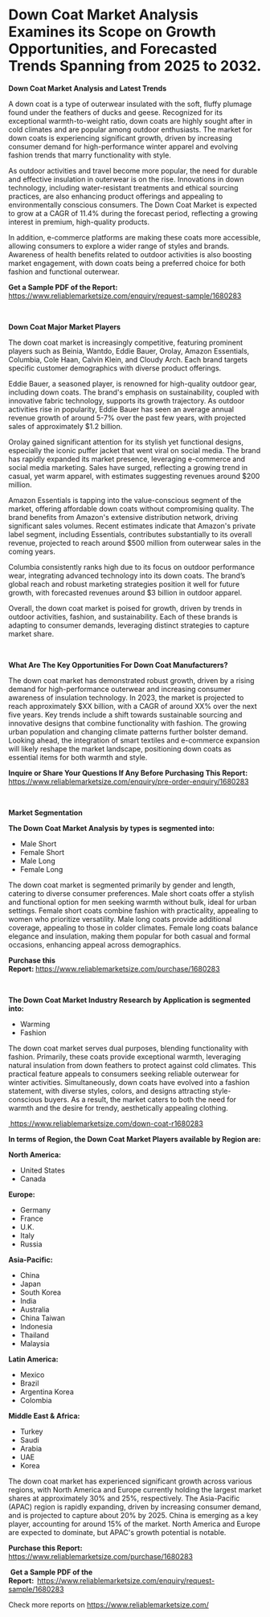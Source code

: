 <p><h1>Down Coat Market Analysis Examines its Scope on Growth Opportunities, and Forecasted Trends Spanning from 2025 to 2032.</h1></p><p><strong>Down Coat Market Analysis and Latest Trends</strong></p>
<p><p>A down coat is a type of outerwear insulated with the soft, fluffy plumage found under the feathers of ducks and geese. Recognized for its exceptional warmth-to-weight ratio, down coats are highly sought after in cold climates and are popular among outdoor enthusiasts. The market for down coats is experiencing significant growth, driven by increasing consumer demand for high-performance winter apparel and evolving fashion trends that marry functionality with style.</p><p>As outdoor activities and travel become more popular, the need for durable and effective insulation in outerwear is on the rise. Innovations in down technology, including water-resistant treatments and ethical sourcing practices, are also enhancing product offerings and appealing to environmentally conscious consumers. The Down Coat Market is expected to grow at a CAGR of 11.4% during the forecast period, reflecting a growing interest in premium, high-quality products.</p><p>In addition, e-commerce platforms are making these coats more accessible, allowing consumers to explore a wider range of styles and brands. Awareness of health benefits related to outdoor activities is also boosting market engagement, with down coats being a preferred choice for both fashion and functional outerwear.</p></p>
<p><strong>Get a Sample PDF of the Report:&nbsp;</strong> <a href="https://www.reliablemarketsize.com/enquiry/request-sample/1680283?utm_campaign=3525&utm_medium=2&utm_source=Github&utm_content=ia&utm_term=04042025&utm_id=down-coat">https://www.reliablemarketsize.com/enquiry/request-sample/1680283</a></p>
<p>&nbsp;</p>
<p><strong>Down Coat Major Market Players</strong></p>
<p><p>The down coat market is increasingly competitive, featuring prominent players such as Beinia, Wantdo, Eddie Bauer, Orolay, Amazon Essentials, Columbia, Cole Haan, Calvin Klein, and Cloudy Arch. Each brand targets specific customer demographics with diverse product offerings.</p><p>Eddie Bauer, a seasoned player, is renowned for high-quality outdoor gear, including down coats. The brand's emphasis on sustainability, coupled with innovative fabric technology, supports its growth trajectory. As outdoor activities rise in popularity, Eddie Bauer has seen an average annual revenue growth of around 5-7% over the past few years, with projected sales of approximately $1.2 billion.</p><p>Orolay gained significant attention for its stylish yet functional designs, especially the iconic puffer jacket that went viral on social media. The brand has rapidly expanded its market presence, leveraging e-commerce and social media marketing. Sales have surged, reflecting a growing trend in casual, yet warm apparel, with estimates suggesting revenues around $200 million.</p><p>Amazon Essentials is tapping into the value-conscious segment of the market, offering affordable down coats without compromising quality. The brand benefits from Amazon's extensive distribution network, driving significant sales volumes. Recent estimates indicate that Amazon's private label segment, including Essentials, contributes substantially to its overall revenue, projected to reach around $500 million from outerwear sales in the coming years.</p><p>Columbia consistently ranks high due to its focus on outdoor performance wear, integrating advanced technology into its down coats. The brand’s global reach and robust marketing strategies position it well for future growth, with forecasted revenues around $3 billion in outdoor apparel.</p><p>Overall, the down coat market is poised for growth, driven by trends in outdoor activities, fashion, and sustainability. Each of these brands is adapting to consumer demands, leveraging distinct strategies to capture market share.</p></p>
<p>&nbsp;</p>
<p><strong>What Are The Key Opportunities For Down Coat Manufacturers?</strong></p>
<p><p>The down coat market has demonstrated robust growth, driven by a rising demand for high-performance outerwear and increasing consumer awareness of insulation technology. In 2023, the market is projected to reach approximately $XX billion, with a CAGR of around XX% over the next five years. Key trends include a shift towards sustainable sourcing and innovative designs that combine functionality with fashion. The growing urban population and changing climate patterns further bolster demand. Looking ahead, the integration of smart textiles and e-commerce expansion will likely reshape the market landscape, positioning down coats as essential items for both warmth and style.</p></p>
<p><strong>Inquire or Share Your Questions If Any Before Purchasing This Report:</strong> <a href="https://www.reliablemarketsize.com/enquiry/pre-order-enquiry/1680283?utm_campaign=3525&utm_medium=2&utm_source=Github&utm_content=ia&utm_term=04042025&utm_id=down-coat">https://www.reliablemarketsize.com/enquiry/pre-order-enquiry/1680283</a></p>
<p>&nbsp;</p>
<p><strong>Market Segmentation</strong></p>
<p><strong>The Down Coat Market Analysis by types is segmented into:</strong></p>
<p><ul><li>Male Short</li><li>Female Short</li><li>Male Long</li><li>Female Long</li></ul></p>
<p><p>The down coat market is segmented primarily by gender and length, catering to diverse consumer preferences. Male short coats offer a stylish and functional option for men seeking warmth without bulk, ideal for urban settings. Female short coats combine fashion with practicality, appealing to women who prioritize versatility. Male long coats provide additional coverage, appealing to those in colder climates. Female long coats balance elegance and insulation, making them popular for both casual and formal occasions, enhancing appeal across demographics.</p></p>
<p><strong>Purchase this Report:&nbsp;</strong><a href="https://www.reliablemarketsize.com/purchase/1680283?utm_campaign=3525&utm_medium=2&utm_source=Github&utm_content=ia&utm_term=04042025&utm_id=down-coat">https://www.reliablemarketsize.com/purchase/1680283</a></p>
<p>&nbsp;</p>
<p><strong>The Down Coat Market Industry Research by Application is segmented into:</strong></p>
<p><ul><li>Warming</li><li>Fashion</li></ul></p>
<p><p>The down coat market serves dual purposes, blending functionality with fashion. Primarily, these coats provide exceptional warmth, leveraging natural insulation from down feathers to protect against cold climates. This practical feature appeals to consumers seeking reliable outerwear for winter activities. Simultaneously, down coats have evolved into a fashion statement, with diverse styles, colors, and designs attracting style-conscious buyers. As a result, the market caters to both the need for warmth and the desire for trendy, aesthetically appealing clothing.</p></p>
<p><a href="https://www.reliablemarketsize.com/down-coat-r1680283?utm_campaign=3525&utm_medium=2&utm_source=Github&utm_content=ia&utm_term=04042025&utm_id=down-coat">&nbsp;https://www.reliablemarketsize.com/down-coat-r1680283</a></p>
<p><strong>In terms of Region, the Down Coat Market Players available by Region are:</strong></p>
<p>
    <p> <strong> North America: </strong>
        <ul>
            <li>United States</li>
            <li>Canada</li>
        </ul>
        </p> 
    <p> <strong> Europe: </strong>
        <ul>
            <li>Germany</li>
            <li>France</li>
            <li>U.K.</li>
            <li>Italy</li>
            <li>Russia</li>
        </ul>
        </p> 
    <p> <strong> Asia-Pacific: </strong>
        <ul>
            <li>China</li>
            <li>Japan</li>
            <li>South Korea</li>
            <li>India</li>
            <li>Australia</li>
            <li>China Taiwan</li>
            <li>Indonesia</li>
            <li>Thailand</li>
            <li>Malaysia</li>
        </ul>
        </p> 
    <p> <strong> Latin America: </strong>
        <ul>
            <li>Mexico</li>
            <li>Brazil</li>
            <li>Argentina Korea</li>
            <li>Colombia</li>
        </ul>
        </p> 
    <p> <strong> Middle East & Africa: </strong>
        <ul>
            <li>Turkey</li>
            <li>Saudi</li>
            <li>Arabia</li>
            <li>UAE</li>
            <li>Korea</li>
        </ul>
    </p>
    </p>
<p><p>The down coat market has experienced significant growth across various regions, with North America and Europe currently holding the largest market shares at approximately 30% and 25%, respectively. The Asia-Pacific (APAC) region is rapidly expanding, driven by increasing consumer demand, and is projected to capture about 20% by 2025. China is emerging as a key player, accounting for around 15% of the market. North America and Europe are expected to dominate, but APAC's growth potential is notable.</p></p>
<p><strong>Purchase this Report: </strong><a href="https://www.reliablemarketsize.com/purchase/1680283?utm_campaign=3525&utm_medium=2&utm_source=Github&utm_content=ia&utm_term=04042025&utm_id=down-coat">https://www.reliablemarketsize.com/purchase/1680283</a></p>
<p>&nbsp;<strong>Get a Sample PDF of the Report:&nbsp;&nbsp;</strong><a href="https://www.reliablemarketsize.com/enquiry/request-sample/1680283?utm_campaign=3525&utm_medium=2&utm_source=Github&utm_content=ia&utm_term=04042025&utm_id=down-coat">https://www.reliablemarketsize.com/enquiry/request-sample/1680283</a></p>
<p><strong></strong></p>
<p>Check more reports on <a href="https://www.reliablemarketsize.com/?utm_campaign=3525&utm_medium=2&utm_source=Github&utm_content=ia&utm_term=04042025&utm_id=down-coat">https://www.reliablemarketsize.com/</a></p>